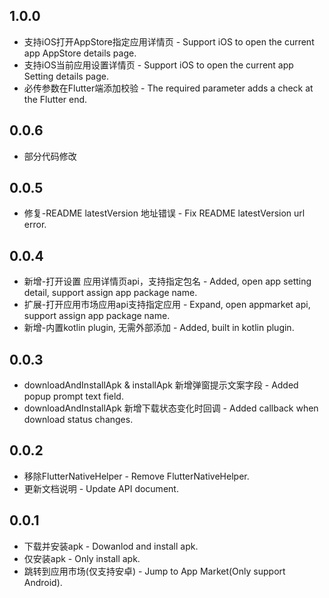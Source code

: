 
## 1.0.0

* 支持iOS打开AppStore指定应用详情页 - Support iOS to open the current app AppStore details page.
* 支持iOS当前应用设置详情页 - Support iOS to open the current app Setting details page.
* 必传参数在Flutter端添加校验 - The required parameter adds a check at the Flutter end.

## 0.0.6

* 部分代码修改

## 0.0.5

* 修复-README latestVersion 地址错误 - Fix README latestVersion url error.

## 0.0.4

* 新增-打开设置 应用详情页api，支持指定包名 - Added, open app setting detail, support assign app package name.
* 扩展-打开应用市场应用api支持指定应用 - Expand, open appmarket api, support assign app package name.
* 新增-内置kotlin plugin, 无需外部添加 - Added, built in kotlin plugin.

## 0.0.3

* downloadAndInstallApk & installApk 新增弹窗提示文案字段 - Added popup prompt text field.
* downloadAndInstallApk 新增下载状态变化时回调 - Added callback when download status changes.

## 0.0.2

* 移除FlutterNativeHelper - Remove FlutterNativeHelper.
* 更新文档说明 - Update API document.

## 0.0.1

* 下载并安装apk - Dowanlod and install apk.
* 仅安装apk - Only install apk.
* 跳转到应用市场(仅支持安卓) - Jump to App Market(Only support Android).